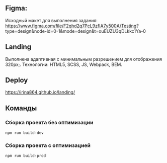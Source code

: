 ## Figma:

Исходный макет для выполнения задания:
https://www.figma.com/file/F2qhd2q7PcL9zfIA7y500A/Testing?
type=design&node-id=0-1&mode=design&t=ouEUZU3qDLkkc1Ya-0

## Landing

Выполнена адаптивная с минимальным разрешением для отображения 320px;.
Технологии: HTML5, SCSS, JS, Webpack, BEM.

## Deploy

https://irina864.github.io/landing/

## Команды

### Сборка проекта без оптимизации

```shell
npm run build-dev
```

### Сборка проекта с оптимизацией

```shell
npm run build-prod
```
